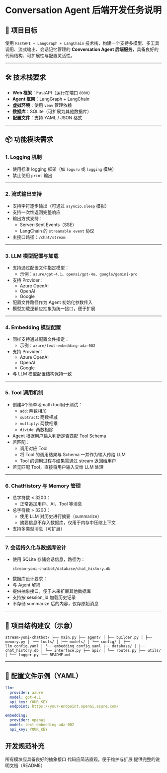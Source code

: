 # Conversation Agent 后端开发任务说明

## 🧠 项目目标

使用 `FastAPI + LangGraph + LangChain` 技术栈，构建一个支持多模型、多工具调用、流式输出、会话记忆管理的 **Conversation Agent 后端服务**，具备良好的代码结构、可扩展性与配置灵活性。

---

## 🛠️ 技术栈要求

- **Web 框架**：FastAPI（运行在端口 `8000`）
- **Agent 框架**：LangGraph + LangChain
- **虚拟环境**：使用 `venv` 管理依赖
- **数据库**：SQLite（可扩展为其他数据库）
- **配置文件**：支持 YAML / JSON 格式

---

## 📦 功能模块需求

### 1. Logging 机制

- 使用标准 logging 框架（如 `loguru` 或 `logging` 模块）
- 禁止使用 `print` 输出
---

### 2. 流式输出支持

- 支持字符逐步输出（可通过 `asyncio.sleep` 模拟）
- 支持一次性返回完整响应
- 输出方式支持：
  - Server-Sent Events（SSE）
  - LangChain 的 `streamable event` 协议
- 主接口路径：`/chat/stream`

---

### 3. LLM 模型配置与加载

- 支持通过配置文件指定模型：
  - 示例：`azure/gpt-4.1`、`openai/gpt-4o`、`google/gemini-pro`
- 支持 Provider：
  - Azure OpenAI
  - OpenAI
  - Google
- 配置文件路径作为 Agent 初始化参数传入
- 模型加载逻辑应抽象为统一接口，便于扩展

---

### 4. Embedding 模型配置

- 同样支持通过配置文件指定：
  - 示例：`azure/text-embedding-ada-002`
- 支持 Provider：
  - Azure OpenAI
  - OpenAI
  - Google
- 与 LLM 模型配置结构保持一致

---

### 5. Tool 调用机制

- 创建4个简单地math tool用于测试：
  - `add`: 两数相加
  - `subtract`: 两数相减
  - `multiply`: 两数相乘
  - `divide`: 两数相除
- Agent 根据用户输入判断是否匹配 Tool Schema
- 若匹配：
  - 调用对应 Tool
  - 将 Tool 的调用结果与 Schema 一并作为输入传给 LLM
  - Tool 的调用过程与结果需通过 stream 返回给用户
- 若无匹配 Tool，直接将用户输入交给 LLM 处理

---

### 6. ChatHistory 与 Memory 管理

- 总字符数 ≤ 3200：
  - 正常追加用户、AI、Tool 等消息
- 总字符数 > 3200：
  - 使用 LLM 对历史进行摘要（summarize）
  - 摘要信息不存入数据库，仅用于内存中压缩上下文
- 支持多类型消息（可扩展）

---

### 7. 会话持久化与数据库设计

- 使用 SQLite 存储会话信息，路径为：
  ```
  stream-yomi-chatbot/database/chat_history.db
  ```
- 数据库设计要求：
- 与 Agent 解耦
- 提供抽象接口，便于未来扩展其他数据库
- 支持按 session_id 加载历史记录
- 不存储 summarize 后的内容，仅存原始消息

---

## 📁 项目结构建议（示意）
```
stream-yomi-chatbot/ ├── main.py ├── agent/ │ ├── builder.py │ ├── memory.py │ ├── tools/ │ ├── models/ │ └── config/ │ ├── llm_config.yaml │ └── embedding_config.yaml ├── database/ │ ├── chat_history.db │ └── interface.py ├── api/ │ └── routes.py ├── utils/ │ └── logger.py └── README.md
```

---

## 📄 配置文件示例（YAML）

```yaml
llm:
  provider: azure
  model: gpt-4.1
  api_key: YOUR_KEY
  endpoint: https://your-endpoint.openai.azure.com/

embedding:
  provider: openai
  model: text-embedding-ada-002
  api_key: YOUR_KEY
```

## 开发规范补充
所有模块应具备良好的抽象接口
代码应简洁直观，便于维护与扩展
提供完整的说明文档（README）